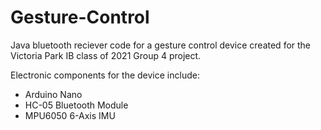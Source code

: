# Gesture-Control
Java bluetooth reciever code for a gesture control device created for the Victoria Park IB class of 2021 Group 4 project.

Electronic components for the device include:
- Arduino Nano
- HC-05 Bluetooth Module
- MPU6050 6-Axis IMU
